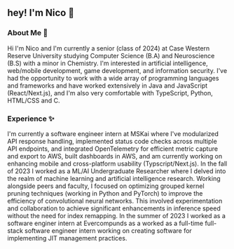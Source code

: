 ## hey! I'm Nico 👋
### About Me 🌱
Hi I'm Nico and I'm currently a senior (class of 2024) at Case Western Reserve University studying Computer Science (B.A) and Neuroscience (B.S) with a minor in Chemistry. I'm interested in artificial intelligence, web/mobile development, game development, and information security. I've had the opportunity to work with a wide array of programming languages and frameworks and have worked extensively in Java and JavaScript (React/Next.js), and I'm also very comfortable with TypeScript, Python, HTML/CSS and C. 

### Experience ✨
I'm currently a software engineer intern at MSKai where I've modularized API response handling, implemented status code checks across multiple API endpoints, and integrated OpenTelemetry for efficient metric capture and export to AWS, built dashboards in AWS, and am currently working on enhancing mobile and cross-platform usability (Typscript/Next.js). In the fall of 2023 I worked as a ML/AI Undergraduate Researcher where I delved into the realm of machine learning and artificial intelligence research. Working alongside peers and faculty, I focused on optimizing grouped kernel pruning techniques (working in Python and PyTorch) to improve the efficiency of convolutional neural networks. This involved experimentation and collaboration to achieve significant enhancements in inference speed without the need for index remapping. In the summer of 2023 I worked as a software enginer intern at Evercompunds as a worked as a full-time full-stack software engineer intern working on creating software for implementing JIT management practices. 





<!--
**nicoguerra18/nicoguerra18** is a ✨ _special_ ✨ repository because its `README.md` (this file) appears on your GitHub profile.

Here are some ideas to get you started:

- 🔭 I’m currently working on ...
- 🌱 I’m currently learning ...
- 👯 I’m looking to collaborate on ...
- 🤔 I’m looking for help with ...
- 💬 Ask me about ...
- 📫 How to reach me: ...
- 😄 Pronouns: ...
- ⚡ Fun fact: ...
-->
